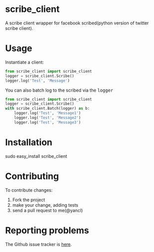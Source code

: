 scribe_client
=============

A scribe client wrapper for facebook scribed(python version of twitter scribe client).

Usage
=============

Instantiate a client:

```python
from scribe_client import scribe_client
logger = scribe_client.Scribe()
logger.log('Test', 'Message')
```

You can also batch log to the scribed via the <tt>logger</tt> 

```python
from scribe_client import scribe_client
logger = scribe_client.Scribe()
with scribe_client.Batch(logger) as b:
    logger.log('Test', 'Message1')
    logger.log('Test', 'Message2')
    logger.log('Test', 'Message3')
```

Installation
=============

  sudo easy_install scribe_client

Contributing
=============

To contribute changes:

1. Fork the project
2. make your change, adding tests
3. send a pull request to me(@yancl)

Reporting problems
=============

The Github issue tracker is [here](http://github.com/yancl/scribe_client/issues).
